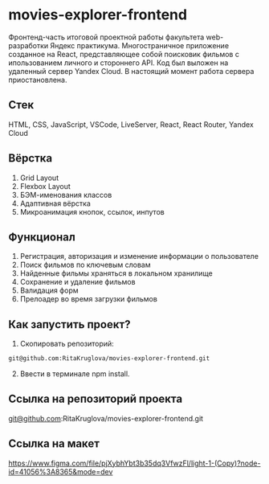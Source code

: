 # movies-explorer-frontend
Фронтенд-часть итоговой проектной работы факультета web-разработки Яндекс практикума.
Многостраничное приложение созданное на React, представляющее собой поисковик фильмов с ипользованием личного и стороннего API. 
Код был выложен на удаленный сервер Yandex Cloud. В настоящий момент работа сервера приостановлена.
## Стек
HTML, CSS, JavaScript, VSCode, LiveServer, React, React Router, Yandex Cloud
## Вёрстка
1. Grid Layout
2. Flexbox Layout
3. БЭМ-именования классов
4. Адаптивная вёрстка
5. Микроанимация кнопок, ссылок, инпутов
## Функционал
1. Регистрация, авторизация и изменение информации о пользователе
2. Поиск фильмов по ключевым словам
3. Найденные фильмы храняться в локальном хранилище
4. Сохранение и удаление фильмов
5. Валидация форм
6. Прелоадер во время загрузки фильмов
## Как запустить проект?
1. Скопировать репозиторий:
```bash
git@github.com:RitaKruglova/movies-explorer-frontend.git
```
2. Ввести в терминале npm install.
## Ссылка на репозиторий проекта
git@github.com:RitaKruglova/movies-explorer-frontend.git
## Ссылка на макет
https://www.figma.com/file/pjXybhYbt3b35dq3VfwzFl/light-1-(Copy)?node-id=41056%3A8365&mode=dev

